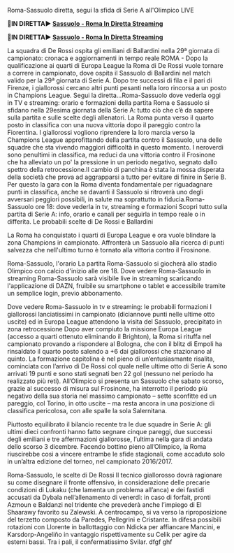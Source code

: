 Roma-Sassuolo diretta, segui la sfida di Serie A all'Olimpico LIVE

<strong>🔴IN DIRETTA▶ [Sassuolo - Roma In Diretta Streaming](https://sports2tv.live/seriea/)</strong>

<strong>🔴IN DIRETTA▶ [Sassuolo - Roma In Diretta Streaming](https://sports2tv.live/seriea/)</strong>

La squadra di De Rossi ospita gli emiliani di Ballardini nella 29ª giornata di campionato: cronaca e aggiornamenti in tempo reale
ROMA - Dopo la qualificazione ai quarti di Europa League la Roma di De Rossi vuole tornare a correre in campionato, dove ospita il Sassuolo di Ballardini nel match valido per la 29ª giornata di Serie A. Dopo tre successi di fila e il pari di Firenze, i giallorossi cercano altri punti pesanti nella loro rincorsa a un posto in Champions League. Segui la diretta...Roma-Sassuolo dove vederla oggi in TV e streaming: orario e formazioni della partita
Roma e Sassuolo si sfidano nella 29esima giornata della Serie A: tutto ciò che c’è da sapere sulla partita e sulle scelte degli allenatori.
La Roma punta verso il quarto posto in classifica con una nuova vittoria dopo il pareggio contro la Fiorentina. I giallorossi vogliono riprendere la loro marcia verso la Champions League approfittando della partita contro il Sassuolo, una delle squadre che sta vivendo maggiori difficoltà in questo momento. I neroverdi sono penultimi in classifica, ma reduci da una vittoria contro il Frosinone che ha alleviato un po' la pressione in un periodo negativo, segnato dallo spettro della retrocessione.Il cambio di panchina è stata la mossa disperata della società che prova ad aggrapparsi a tutto per evitare di finire in Serie B. Per questo la gara con la Roma diventa fondamentale per riguadagnare punti in classifica, anche se davanti il Sassuolo si ritroverà uno degli avversari peggiori possibili, in salute ma soprattutto in fiducia.Roma-Sassuolo ore 18: dove vederla in tv, streaming e formazioni
Scopri tutto sulla partita di Serie A: info, orario e canali per seguirla in tempo reale o in differita. Le probabili scelte di De Rossi e Ballardini

La Roma ha conquistato i quarti di Europa League e ora vuole blindare la zona Champions in campionato. Affronterà un Sassuolo alla ricerca di punti salvezza che nell'ultimo turno è tornato alla vittoria contro il Frosinone. 

Roma-Sassuolo, l'orario
La partita Roma-Sassuolo si giocherà allo stadio Olimpico con calcio d'inizio alle ore 18. 
Dove vedere Roma-Sassuolo in streaming
Roma-Sassuolo sarà visibile live in streaming scaricando l'applicazione di DAZN, fruibile su smartphone o tablet e accessibile tramite un semplice login, previo abbonamento.

Dove vedere Roma-Sassuolo in tv e streaming: le probabili formazioni
I giallorossi lanciatissimi in campionato (diciannove punti nelle ultime otto uscite) ed in Europa League attendono la visita del Sassuolo, precipitato in zona retrocessione
Dopo aver compiuto la missione Europa League (accesso a quarti ottenuto eliminando il Brighton), la Roma si rituffa nel campionato provando a rispondere al Bologna, che con il blitz di Empoli ha rinsaldato il quarto posto salendo a +6 dai giallorossi che stazionano al quinto. La formazione capitolina è nel pieno di un’entusiasmante risalita, cominciata con l’arrivo di De Rossi col quale nelle ultime otto di Serie A sono arrivati 19 punti e sono stati segnati ben 22 gol (nessuno nel periodo ha realizzato più reti). All’Olimpico si presenta un Sassuolo che sabato scorso, grazie al successo di misura sul Frosinone, ha interrotto il periodo più negativo della sua storia nel massimo campionato – sette sconfitte ed un pareggio, col Torino, in otto uscite – ma resta ancora in una posizione di classifica pericolosa, con alle spalle la sola Salernitana.

Piuttosto equilibrato il bilancio recente tra le due squadre in Serie A: gli ultimi dieci confronti hanno fatto segnare cinque pareggi, due successi degli emiliani e tre affermazioni giallorosse, l’ultima nella gara di andata dello scorso 3 dicembre. Facendo bottino pieno all’Olimpico, la Roma riuscirebbe così a vincere entrambe le sfide stagionali, come accaduto solo in un’altra edizione del torneo, nel campionato 2016/2017.

Roma-Sassuolo, le scelte di De Rossi
Il tecnico giallorosso dovrà ragionare su come disegnare il fronte offensivo, in considerazione delle precarie condizioni di Lukaku (che lamenta un problema all’anca) e dei fastidi accusati da Dybala nell’allenamento di venerdì: in caso di forfait, pronti Azmoun e Baldanzi nel tridente che prevederà anche l’impiego di El Shaarawy favorito su Zalewski. A centrocampo, si va verso la riproposizione del terzetto composto da Paredes, Pellegrini e Cristante. In difesa possibili rotazioni con Llorente in ballottaggio con Ndicka per affiancare Mancini, e Karsdorp-Angeliño in vantaggio rispettivamente su Celik per agire da esterni bassi. Tra i pali, il confermatissimo Svilar.   dfgf ghf
